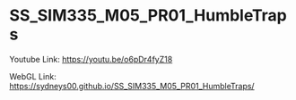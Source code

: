 # SS_SIM335_M05_PR01_HumbleTraps
Youtube Link:  https://youtu.be/o6pDr4fyZ18

WebGL Link: https://sydneys00.github.io/SS_SIM335_M05_PR01_HumbleTraps/
